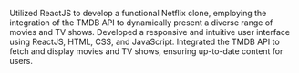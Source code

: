 Utilized ReactJS to develop a functional Netflix clone, employing the integration of the TMDB API to dynamically present a diverse range of movies and TV shows. 
Developed a responsive and intuitive user interface using ReactJS, HTML, CSS, and JavaScript.
Integrated the TMDB API to fetch and display movies and TV shows, ensuring up-to-date content for users.
